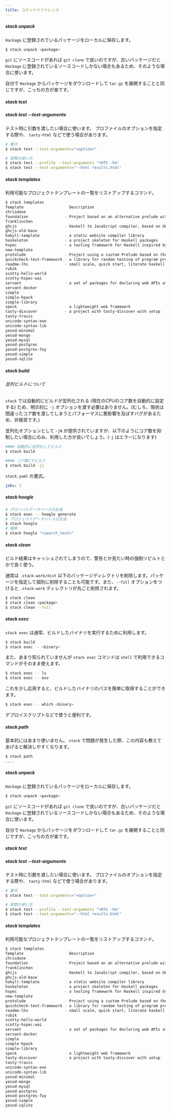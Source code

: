 ```yaml
---
title: コマンドリファレンス
---
```


##### stack unpack

`Hackage` に登録されているパッケージをローカルに保存します。

```bash
$ stack unpack <package>
```

`git` にソースコードがあれば `git clone` で良いのですが、古いパッケージだと `Hackage` に登録されているソースコードしかない場合もあるため、そのような場合に使います。

自分で `Hackage` からパッケージをダウンロードして `tar.gz` を展開することと同じですが、こっちの方が楽です。

##### stack test

##### stack test --test-arguments

テスト時に引数を渡したい場合に使います。
プロファイルのオプションを指定する際や、 `tasty-html` などで使う場合があります。

```bash
# 書式
$ stack test --test-arguments="<option>"

# 実際の使い方
$ stack test --profile --test-arguments "+RTS -hm"
$ stack test --test-arguments="--html results.html"
```

##### stack templates

利用可能なプロジェクトテンプレートの一覧をリストアップするコマンド。

```bash
$ stack templates
Template                    Description
chrisdone
foundation                - Project based on an alternative prelude with batteries and no dependencies.
franklinchen
ghcjs                     - Haskell to JavaScript compiler, based on GHC
ghcjs-old-base
hakyll-template           - a static website compiler library
haskeleton                - a project skeleton for Haskell packages
hspec                     - a testing framework for Haskell inspired by the Ruby library RSpec
new-template
protolude                 - Project using a custom Prelude based on the Protolude library
quickcheck-test-framework - a library for random testing of program properties
readme-lhs                - small scale, quick start, literate haskell projects
rubik
scotty-hello-world
scotty-hspec-wai
servant                   - a set of packages for declaring web APIs at the type-level
servant-docker
simple
simple-hpack
simple-library
spock                     - a lightweight web framework
tasty-discover            - a project with tasty-discover with setup
tasty-travis
unicode-syntax-exe
unicode-syntax-lib
yesod-minimal
yesod-mongo
yesod-mysql
yesod-postgres
yesod-postgres-fay
yesod-simple
yesod-sqlite
```

##### stack build

###### 並列ビルドについて

`stack` では自動的にビルドが並列化される (現在のCPUのコア数を自動的に設定する) ため、明示的に `-j` オプションを渡す必要はありません。(むしろ、現状は間違ったコア数を渡してしまうとパフォーマスに悪影響を及ぼすバグがあるため、非推奨です。)

並列化オプションとして `-jN` が提供されていますが、以下のようにコア数を抑制したい場合にのみ、利用した方が良いでしょう。(`-j` はエラーになります)

```bash
#### 自動的に並列化してビルド
$ stack build

#### コア数1でビルド
$ stack build -j1
```

`stack.yaml` の書式。

```yaml
jobs: 1
```

##### stack hoogle

```bash
# グローバルデータベースの生成
$ stack exec -- hoogle generate
# プロジェクトデータベースの生成
$ stack hoogle
# 検索
$ stack hoogle "<search_text>"
```

##### stack clean

ビルド結果はキャッシュされてしまうので、警告とか見たい時の強制リビルトとかで良く使う。

通常は `.stack-work/dist` 以下のパッケージディレクトリを削除します。パッケージを指定して個別に削除することも可能です。また、`--full` オプションをつけると `.stack-work` ディレクトリが丸ごと削除されます。

```bash
$ stack clean
$ stack clean <package>
$ stack clean --full
```

##### stack exec

`stack exec` は通常、ビルドしたバイナリを実行するために利用します。

```bash
$ stack build
$ stack exec -- <binary>
```

また、あまり知られていませんが `stack exec` コマンドは `shell` で利用できるコマンドがそのまま使えます。

```bash
$ stack exec -- ls
$ stack exec -- env
```

これを少し応用すると、ビルドしたバイナリのパスを簡単に取得することができます。

```bash
$ stack exec -- which <binary>
```

デプロイスクリプトなどで使うと便利です。

##### stack path

基本的にはあまり使いません。
`stack` で問題が発生した際、この内容も教えてあげると解決しやすくなります。

```bash
$ stack path
....
```

##### stack unpack

`Hackage` に登録されているパッケージをローカルに保存します。

```bash
$ stack unpack <package>
```

`git` にソースコードがあれば `git clone` で良いのですが、古いパッケージだと `Hackage` に登録されているソースコードしかない場合もあるため、そのような場合に使います。

自分で `Hackage` からパッケージをダウンロードして `tar.gz` を展開することと同じですが、こっちの方が楽です。

##### stack test

##### stack test --test-arguments

テスト時に引数を渡したい場合に使います。
プロファイルのオプションを指定する際や、 `tasty-html` などで使う場合があります。

```bash
# 書式
$ stack test --test-arguments="<option>"

# 実際の使い方
$ stack test --profile --test-arguments "+RTS -hm"
$ stack test --test-arguments="--html results.html"
```

##### stack templates

利用可能なプロジェクトテンプレートの一覧をリストアップするコマンド。

```bash
$ stack templates
Template                    Description
chrisdone
foundation                - Project based on an alternative prelude with batteries and no dependencies.
franklinchen
ghcjs                     - Haskell to JavaScript compiler, based on GHC
ghcjs-old-base
hakyll-template           - a static website compiler library
haskeleton                - a project skeleton for Haskell packages
hspec                     - a testing framework for Haskell inspired by the Ruby library RSpec
new-template
protolude                 - Project using a custom Prelude based on the Protolude library
quickcheck-test-framework - a library for random testing of program properties
readme-lhs                - small scale, quick start, literate haskell projects
rubik
scotty-hello-world
scotty-hspec-wai
servant                   - a set of packages for declaring web APIs at the type-level
servant-docker
simple
simple-hpack
simple-library
spock                     - a lightweight web framework
tasty-discover            - a project with tasty-discover with setup
tasty-travis
unicode-syntax-exe
unicode-syntax-lib
yesod-minimal
yesod-mongo
yesod-mysql
yesod-postgres
yesod-postgres-fay
yesod-simple
yesod-sqlite
```
